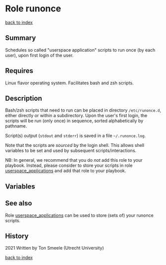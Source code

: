 # Role runonce
[back to index](../index.md#Roles)

## Summary
Schedules so called "userspace application" scripts to run once (by each user), 
upon first login of the user.

## Requires
Linux flavor operating system. Facilitates bash and zsh scripts.

## Description
Bash/zsh scripts that need to run can be placed in directory `/etc/runonce.d`,
either directly or within a subdirectory. Upon the user's first login, 
the scripts will be run (only once) in sequence, sorted alphabetically by pathname.

Script(s) output (`stdout` and `stderr`) is saved in a file `~/.runonce.log`.

Note that the scripts are *sourced* by the login shell. This allows shell variables
to be set and used by subsequent scripts/interactions.

NB: In general, we recommend that you do *not* add this role to your playbook. 
Instead, please consider to store your scripts in role 
[userspace_applications](./userspace_applications.md) 
and add that role to your playbook. 
 
## Variables

## See also
Role [userspace_applications](./userspace_applications.md) can be used to store
(sets of) your runonce scripts.

## History
2021 Written by Ton Smeele (Utrecht University)



[back to index](../index.md#Roles)

